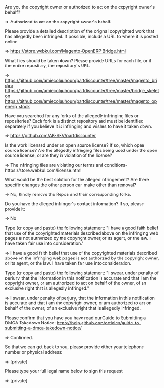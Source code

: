 Are you the copyright owner or authorized to act on the copyright owner's behalf?  

=> Authorized to act on the copyright owner's behalf.  

Please provide a detailed description of the original copyrighted work that has allegedly been infringed. If possible, include a URL to where it is posted online.  

=> https://store.webkul.com/Magento-OpenERP-Bridge.html  

What files should be taken down? Please provide URLs for each file, or if the entire repository, the repository's URL:  

=> https://github.com/amiecolquhoun/partdiscounter/tree/master/magento_bridge  
https://github.com/amiecolquhoun/partdiscounter/tree/master/bridge_skeleton  
https://github.com/amiecolquhoun/partdiscounter/tree/master/magento_openerp_stock  

Have you searched for any forks of the allegedly infringing files or repositories? Each fork is a distinct repository and must be identified separately if you believe it is infringing and wishes to have it taken down.  

=> https://github.com/AK-SKV/partdiscounter  

Is the work licensed under an open source license? If so, which open source license? Are the allegedly infringing files being used under the open source license, or are they in violation of the license?  

=> The infringing files are violating our terms and conditions- https://store.webkul.com/license.html  

What would be the best solution for the alleged infringement? Are there specific changes the other person can make other than removal?  

=> No, Kindly remove the Repos and their corresponding forks.  

Do you have the alleged infringer's contact information? If so, please provide it:  

=> No  
  
Type (or copy and paste) the following statement: "I have a good faith belief that use of the copyrighted materials described above on the infringing web pages is not authorized by the copyright owner, or its agent, or the law. I have taken fair use into consideration."  

=> I have a good faith belief that use of the copyrighted materials described above on the infringing web pages is not authorized by the copyright owner, or its agent, or the law. I have taken fair use into consideration.  

Type (or copy and paste) the following statement: "I swear, under penalty of perjury, that the information in this notification is accurate and that I am the copyright owner, or am authorized to act on behalf of the owner, of an exclusive right that is allegedly infringed."  

=> I swear, under penalty of perjury, that the information in this notification is accurate and that I am the copyright owner, or am authorized to act on behalf of the owner, of an exclusive right that is allegedly infringed.  

Please confirm that you have you have read our Guide to Submitting a DMCA Takedown Notice: https://help.github.com/articles/guide-to-submitting-a-dmca-takedown-notice/  

=> Confirmed.  

So that we can get back to you, please provide either your telephone number or physical address:  

=> [private]  

Please type your full legal name below to sign this request:  

=> [private]
